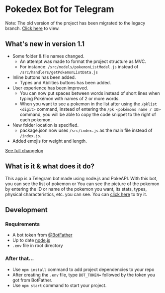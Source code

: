 # Pokedex Bot for Telegram

Note: The old version of the project has been migrated to the legacy branch. [Click here](https://github.com/ubeydeozdmr/pokedex-bot-telegram/tree/legacy) to view.

## What's new in version 1.1

- Some folder & file names changed.
  - An attempt was made to format the project structure as MVC.
  - For instance: `/src/models/pokemonListModel.js` instead of `/src/handlers/getPokemonListData.js`
- Inline buttons has been added.
  - Types and Abilities buttons has been added.
- User experience has been improved.
  -  You can now put spaces between words instead of short lines when typing Pokémon with names of 2 or more words.
  -  When you want to see a pokemon in the list after using the `/pklist <digit>` command, instead of entering the `/pk <pokémons name / ID>` command, you will be able to copy the code snippet to the right of each pokemon.
- New folder location is specified.
  - package.json now uses `/src/index.js` as the main file instead of `/index.js`.
- Added emojis for weight and length.

[See full changelog](https://github.com/ubeydeozdmr/pokedex-bot-telegram/blob/main/changelog.md)

## What is it & what does it do?

This app is a Telegram bot made using node.js and PokeAPI. With this bot, you can see the list of pokemon or You can see the picture of the pokemon by entering the ID or name of the pokemon you want, its stats, types, physical characteristics, etc. you can see. You can [click here](https://t.me/rotompokedex_bot) to try it.

## Development

### Requirements

- A bot token from [@BotFather](https://t.me/BotFather)
- Up to date [node.js](https://nodejs.org/en/)
- `.env` file in root directory

### After that...

- Use `npm install` command to add project dependencies to your repo
- After creating the `.env` file, type `BOT_TOKEN=` followed by the token you got from BotFather.
- Use `npm start` command to start your project.
